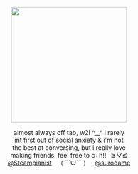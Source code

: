 <div align="center"> 

<img height="260" src="https://file.garden/Zoh6AmUPgG7Qjqjt/github/okugly.jpg"><br>

almost always off tab, w2i ^__^ i rarely<br>
int first out of social anxiety & i'm not<br>
the best at conversing, but i really love<br>
making friends. feel free to c+h!!⠀≧▽≦<br>
[@Steampianist](https://github.com/Steampianist)⠀⠀( ˶ˆᗜˆ˵ )⠀⠀[@surodame](https://github.com/surodame) <br>
